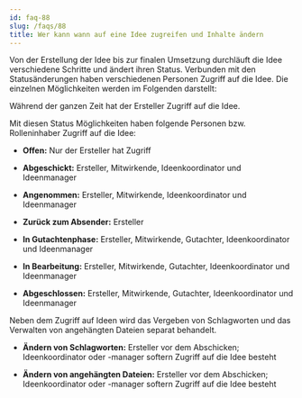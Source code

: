 ```yaml
---
id: faq-88
slug: /faqs/88
title: Wer kann wann auf eine Idee zugreifen und Inhalte ändern
---
```

Von der Erstellung der Idee bis zur finalen Umsetzung durchläuft die Idee verschiedene Schritte und ändert ihren Status. Verbunden mit den Statusänderungen haben verschiedenen Personen Zugriff auf die Idee. Die einzelnen Möglichkeiten werden im Folgenden darstellt:

Während der ganzen Zeit hat der Ersteller Zugriff auf die Idee.

Mit diesen Status Möglichkeiten haben folgende Personen bzw. Rolleninhaber Zugriff auf die Idee:

*   **Offen:** Nur der Ersteller hat Zugriff

*   **Abgeschickt:** Ersteller, Mitwirkende, Ideenkoordinator und Ideenmanager

*   **Angenommen:** Ersteller, Mitwirkende, Ideenkoordinator und Ideenmanager

*   **Zurück zum Absender:** Ersteller

*   **In Gutachtenphase:** Ersteller, Mitwirkende, Gutachter, Ideenkoordinator und Ideenmanager

*   **In Bearbeitung:** Ersteller, Mitwirkende, Gutachter, Ideenkoordinator und Ideenmanager

*   **Abgeschlossen:** Ersteller, Mitwirkende, Gutachter, Ideenkoordinator und Ideenmanager

Neben dem Zugriff auf Ideen wird das Vergeben von Schlagworten und das Verwalten von angehängten Dateien separat behandelt.

*   **Ändern von Schlagworten:** Ersteller vor dem Abschicken; Ideenkoordinator oder -manager softern Zugriff auf die Idee besteht

*   **Ändern von angehängten Dateien:** Ersteller vor dem Abschicken; Ideenkoordinator oder -manager softern Zugriff auf die Idee besteht